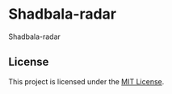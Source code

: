 # Shadbala-radar
Shadbala-radar

## License
This project is licensed under the [MIT License](LICENSE).
